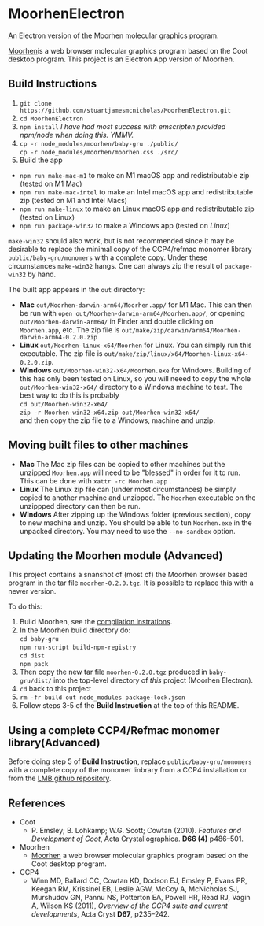 # MoorhenElectron
An Electron version of the Moorhen molecular graphics program.

[Moorhen](https://github.com/stuartjamesmcnicholas/Moorhen/)is a web browser molecular graphics program based on the Coot desktop program. This project is
an Electron App version of Moorhen.

## **Build Instructions**

1. `git clone https://github.com/stuartjamesmcnicholas/MoorhenElectron.git`
2. `cd MoorhenElectron`
3. `npm install` *I have had most success with emscripten provided npm/node when doing this. YMMV.*
4. `cp -r node_modules/moorhen/baby-gru ./public/`  
   `cp -r node_modules/moorhen/moorhen.css ./src/`
5.  Build the app  
  * `npm run make-mac-m1` to make an M1 macOS app and redistributable zip (tested on M1 Mac)
  * `npm run make-mac-intel` to make an Intel macOS app and redistributable zip (tested on M1 and Intel Macs)
  * `npm run make-linux` to make an Linux macOS app and redistributable zip (tested on Linux)
  * `npm run package-win32` to make a Windows app (tested on *Linux*)

`make-win32` should also work, but is not recommended since it may be desirable to replace the minimal copy of the CCP4/refmac monomer library `public/baby-gru/monomers` with a complete copy. Under these circumstances `make-win32` hangs. One can always zip the result of `package-win32` by hand.

The built app appears in the `out` directory:  
 * **Mac** `out/Moorhen-darwin-arm64/Moorhen.app/` for M1 Mac. This can then be run with `open out/Moorhen-darwin-arm64/Moorhen.app/`, or opening `out/Moorhen-darwin-arm64/` in Finder and double clicking on `Moorhen.app`, etc. The zip file is `out/make/zip/darwin/arm64/Moorhen-darwin-arm64-0.2.0.zip`
 * **Linux** `out/Moorhen-linux-x64/Moorhen` for Linux. You can simply run this executable. The zip file is `out/make/zip/linux/x64/Moorhen-linux-x64-0.2.0.zip`.
 * **Windows** `out/Moorhen-win32-x64/Moorhen.exe` for Windows. Building of this has only been tested on Linux, so you will neeed to copy the whole `out/Moorhen-win32-x64/` directory to a Windows machine to test. The best way to do this is probably  
`cd out/Moorhen-win32-x64/`  
`zip -r Moorhen-win32-x64.zip out/Moorhen-win32-x64/`  
and then copy the zip file to a Windows, machine and unzip.
 
## **Moving built files to other machines**
* **Mac** The Mac zip files can be copied to other machines but the unzipped `Moorhen.app` will need to be "blessed" in order for it to run. This can be done with `xattr -rc Moorhen.app` .
* **Linux** The Linux zip file can (under most circumstances) be simply copied to another machine and unzipped. The `Moorhen` executable on the unzippped directory can then be run.
* **Windows** After zipping up the Windows folder (previous section), copy to new machine and unzip. You should be able to tun `Moorhen.exe` in the unpacked directory. You may need to use the `--no-sandbox` option.

## **Updating the Moorhen module (Advanced)**

This project contains a snanshot of (most of) the Moorhen browser based program in the tar file `moorhen-0.2.0.tgz`. It is possible to replace this with a newer version. 

To do this:
1. Build Moorhen, see the [compilation instrations](https://github.com/stuartjamesmcnicholas/Moorhen/).
2. In the Moorhen build directory do:  
`cd baby-gru`  
`npm run-script build-npm-registry`  
`cd dist`  
`npm pack  `  
3. Then copy the new tar file `moorhen-0.2.0.tgz` produced in `baby-gru/dist/` into the top-level directory of *this* project (Moorhen Electron).
4. `cd` back to this project
5. `rm -fr build out node_modules package-lock.json`
6. Follow steps 3-5 of the **Build Instruction** at the top of this README.

## **Using a complete CCP4/Refmac monomer library(Advanced)**

Before doing step 5 of **Build Instruction**, replace `public/baby-gru/monomers` with a complete copy of the monomer linbrary from a CCP4 installation or from the [LMB github repository](https://github.com/MonomerLibrary/monomers).

## **References**

* Coot
    * P. Emsley; B. Lohkamp; W.G. Scott; Cowtan (2010). *Features and Development of Coot*, Acta Crystallographica. **D66 (4)** p486–501.
* Moorhen
    * [Moorhen](https://github.com/stuartjamesmcnicholas/Moorhen/) a web browser molecular graphics program based on the Coot desktop program.
* CCP4
    * Winn MD, Ballard CC, Cowtan KD, Dodson EJ, Emsley P, Evans PR, Keegan RM, Krissinel EB, Leslie AGW, McCoy A, McNicholas SJ, Murshudov GN, Pannu NS, Potterton EA, Powell HR, Read RJ, Vagin A, Wilson KS (2011), *Overview of the CCP4 suite and current developments*, Acta Cryst **D67**, p235–242.
  

